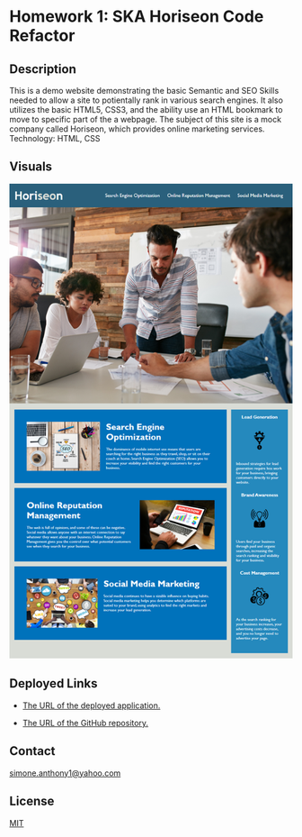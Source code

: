 # Homework 1: SKA Horiseon Code Refactor

## Description
This is a demo website demonstrating the basic Semantic and SEO Skills 
needed to allow a site to potientally rank in various search engines. It also
utilizes the basic HTML5, CSS3, and the ability use an HTML bookmark to 
move to specific part of the a webpage. The subject of this site is a mock
company called Horiseon, which provides online marketing services. 
Technology: HTML, CSS

## Visuals
![Horiseon Thumbnail](./assets/images/01-html-css-git-homework-demo.png)

## Deployed Links

* [The URL of the deployed application.](https://simone188535.github.io/SKA-Horiseon-code-refactor-HW-1/)

* [The URL of the GitHub repository.](https://github.com/simone188535/SKA-Horiseon-code-refactor-HW-1)

## Contact
[simone.anthony1@yahoo.com](mailto:simone.anthony1@yahoo.com)

## License
[MIT](https://choosealicense.com/licenses/mit/)
